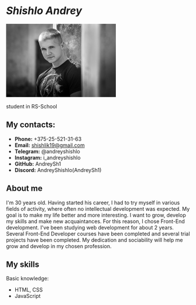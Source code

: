 # *Shishlo Andrey*
![My photo](myphoto.jpg) 

student in RS-School

## **My сontacts:**

* **Phone:** +375-25-521-31-63
* **Email:** shishlik19@gmail.com
* **Telegram:** @andreyshishlo
* **Instagram:**  i_andreyshishlo
* **GitHub:** AndreySh1
* **Discord:** AndreyShishlo(AndreySh1)

## **About me**

I'm 30 years old. Having started his career, I had to try myself in various fields of activity, where often no intellectual development was expected.
My goal is to make my life better and more interesting. I want to grow, develop my skills and make new acquaintances. For this reason, I chose Front-End development.
I've been studying web development for about 2 years. Several Front-End Developer courses have been completed and several trial projects have been completed.
My dedication and sociability will help me grow and develop in my chosen profession.

## **My skills**
Basic knowledge:
* HTML, CSS 
* JavaScript 